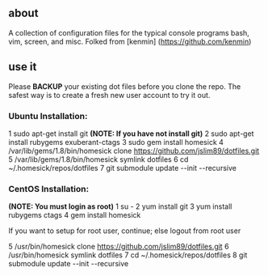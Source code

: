 about
-----
A collection of configuration files for the typical console programs bash, vim,
screen, and misc.
Folked from [kenmin] (https://github.com/kenmin)

use it
------
Please **BACKUP** your existing dot files before you clone the repo. The safest
way is to create a fresh new user account to try it out. 

### Ubuntu Installation:

1 sudo apt-get install git **(NOTE: If you have not install git)**
2 sudo apt-get install rubygems exuberant-ctags
3 sudo gem install homesick
4 /var/lib/gems/1.8/bin/homesick clone https://github.com/jslim89/dotfiles.git
5 /var/lib/gems/1.8/bin/homesick symlink dotfiles
6 cd ~/.homesick/repos/dotfiles
7 git submodule update --init --recursive

### CentOS Installation:

**(NOTE: You must login as root)**
1 su -
2 yum install git
3 yum install rubygems ctags
4 gem install homesick

If you want to setup for root user, continue;
else logout from root user

5 /usr/bin/homesick clone https://github.com/jslim89/dotfiles.git
6 /usr/bin/homesick symlink dotfiles
7 cd ~/.homesick/repos/dotfiles
8 git submodule update --init --recursive
